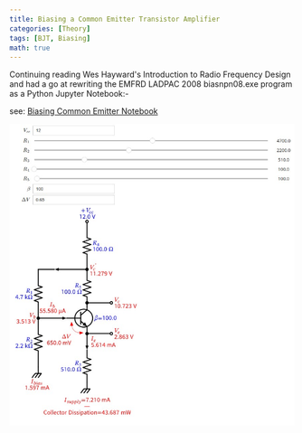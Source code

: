 ```yaml
---
title: Biasing a Common Emitter Transistor Amplifier
categories: [Theory]
tags: [BJT, Biasing]
math: true
---
```


Continuing reading Wes Hayward's Introduction to Radio Frequency Design and had a go at rewriting
the EMFRD LADPAC 2008 biasnpn08.exe program as a Python Jupyter Notebook:-

see: [Biasing Common Emitter Notebook](https://github.com/M0YCX/ycx_rf_notebooks/blob/master/Amplifiers/biasing/Common%20Emitter%20Biasing.ipynb)

![Screenshot Biasing Common Emitter](/assets/images/2024-08/BiasingCommonEmitter.jpg)
